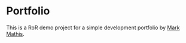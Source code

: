 # Portfolio

This is a RoR demo project for a simple development portfolio
by [Mark Mathis](http://tadamobile.com/).